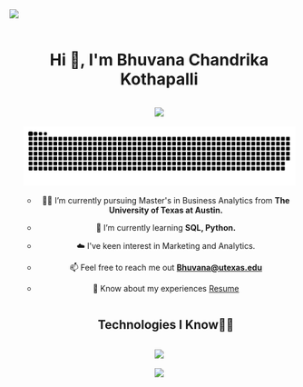 
<!--horizontal divider(gradiant)-->
<img src="https://user-images.githubusercontent.com/73097560/115834477-dbab4500-a447-11eb-908a-139a6edaec5c.gif">

<!--h1 without bottom border-->
<div id="user-content-toc">
  <ul align="center">
    <summary><h1 style="display: inline-block">Hi 👋,  I'm Bhuvana Chandrika Kothapalli</h1></summary>
    <!-- Typing SVG by DenverCoder1 - https://github.com/DenverCoder1/readme-typing-svg -->
<p align="center">
  <a href="https://github.com/DenverCoder1/readme-typing-svg"><img src="https://readme-typing-svg.herokuapp.com?lines=Business+Analytics+Student;Data-Driven+Marketer;Photographer;Always%20learning%20new%20things&center=true&width=380&height=45"></a>
</p>

<!--- snake -->
<div align="center">
  <img src="https://github.com/1999AZZAR/1999AZZAR/blob/readme/resources/img/grid-snake.svg" alt="snake""
       alt="snake" /></a>
</div>



<!--Intro start-->
- 👩‍🎓 I’m currently pursuing Master's in Business Analytics from **The University of Texas at Austin.**

- 🌱 I’m currently learning **SQL, Python.**

- ☁️ I've keen interest in Marketing and Analytics.

- 📫 Feel free to reach me out **Bhuvana@utexas.edu**

- 📄 Know about my experiences <a href="https://github.com/Bhuvana-Chandrika/Bhuvana-Chandrika/blob/main/Bhuvana%20Chandrika%20resume.pdf" target="blank">Resume</a>

<!--Intro end-->


<!--h1 without bottom border-->
<div id="user-content-toc">
  <ul align="center">
    <summary><h2 style="display: inline-block">Technologies I Know👩‍💻</h2></summary>
  </ul>
</div>
<!--tech stack icons-->
<p align="center">
  <a href="https://skillicons.dev">
    <img src="https://skillicons.dev/icons?i=c,r,mysql,py,pytorch,tensorflow,github,illustrator,photoshop,matlab,&perline=14" />
  </a>
</p>


<!--horizontal divider(gradiant)-->
<img src="https://user-images.githubusercontent.com/73097560/115834477-dbab4500-a447-11eb-908a-139a6edaec5c.gif">

